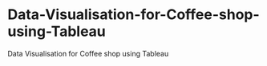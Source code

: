 # Data-Visualisation-for-Coffee-shop-using-Tableau
Data Visualisation for Coffee shop using Tableau
